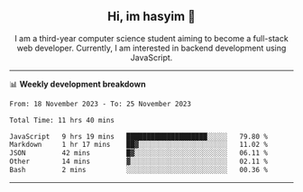 <h2 align="center"> Hi, im hasyim 👋 </h2>

<p align="center"> I am a third-year computer science student aiming to become a full-stack web developer. Currently, I am interested in backend development using JavaScript. </p>

---

<!--
**hasyimashari/hasyimashari** is a ✨ _special_ ✨ repository because its `README.md` (this file) appears on your GitHub profile.

Here are some ideas to get you started:

- 🔭 I’m currently working on ...
- 🌱 I’m currently learning ...
- 👯 I’m looking to collaborate on ...
- 🤔 I’m looking for help with ...
- 💬 Ask me about ...
- 📫 How to reach me: ...
- 😄 Pronouns: ...
- ⚡ Fun fact: ...
-->

📊 **Weekly development breakdown**

<!--START_SECTION:waka-->

```txt
From: 18 November 2023 - To: 25 November 2023

Total Time: 11 hrs 40 mins

JavaScript   9 hrs 19 mins   ████████████████████░░░░░   79.80 %
Markdown     1 hr 17 mins    ██▓░░░░░░░░░░░░░░░░░░░░░░   11.02 %
JSON         42 mins         █▓░░░░░░░░░░░░░░░░░░░░░░░   06.11 %
Other        14 mins         ▓░░░░░░░░░░░░░░░░░░░░░░░░   02.11 %
Bash         2 mins          ░░░░░░░░░░░░░░░░░░░░░░░░░   00.36 %
```

<!--END_SECTION:waka-->

---
